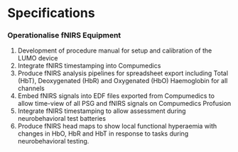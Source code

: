 # Specifications

### Operationalise fNIRS Equipment

1. Development of procedure manual for setup and calibration of the LUMO device
2. Integrate fNIRS timestamping into Compumedics
3. Produce fNIRS analysis pipelines for spreadsheet export including Total \(HbT\), Deoxygenated \(HbR\) and Oxygenated \(HbO\) Haemoglobin for all channels
4. Embed fNIRS signals into EDF files exported from Compumedics to allow time-view of all PSG and fNIRS signals on Compumedics Profusion
5. Integrate fNIRS timestamping to allow assessment during neurobehavioral test batteries
6. Produce fNIRS head maps to show local functional hyperaemia with changes in HbO, HbR and HbT in response to tasks during neurobehavioral testing.



